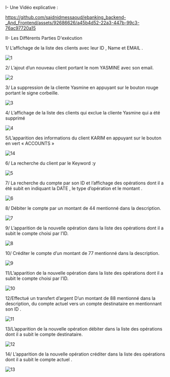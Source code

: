 I- Une Vidéo explicative :


https://github.com/saidnidmessaoud/ebanking_backend-_And_Frontend/assets/92686626/a45b4d52-22a3-447b-99c3-76ac97720a15


II- Les Différents Parties D'exécution 


1/ L’affichage de la liste des clients avec leur ID , Name et EMAIL .

![1](https://github.com/saidnidmessaoud/ebanking_backend-_And_Frontend/assets/92686626/0f4b0a2e-eed8-4632-8efb-0054569687ec)

2/ L’ajout d’un nouveau client portant le nom YASMINE avec son email.

![2](https://github.com/saidnidmessaoud/ebanking_backend-_And_Frontend/assets/92686626/00e3cfff-ae0d-4a6d-9ec7-127945a6722b)

3/ La suppression de la cliente Yasmine en appuyant sur le bouton rouge portant le signe corbeille.

![3](https://github.com/saidnidmessaoud/ebanking_backend-_And_Frontend/assets/92686626/6ab9ae20-594f-4af1-a045-3ea3d84fbd78)

4/ L’affichage de la liste des clients qui exclue la cliente Yasmine qui a été supprimé

![4](https://github.com/saidnidmessaoud/ebanking_backend-_And_Frontend/assets/92686626/c9113a53-2025-4ac5-8a3d-eae694b727ac)

5/L’apparition des informations du client KARIM  en appuyant sur le bouton en vert « ACCOUNTS »

![14](https://github.com/saidnidmessaoud/ebanking_backend-_And_Frontend/assets/92686626/645a2e9c-cab3-41a3-b989-4a04c806842d)

6/ La recherche du client par le Keyword :y

![5](https://github.com/saidnidmessaoud/ebanking_backend-_And_Frontend/assets/92686626/da20d5b0-a69f-4174-8ead-14d808edc326)

7/ La recherche du compte par son ID et l’affichage des opérations dont il a été subit en indiquant la DATE , le type d’opération et le montant .

![6](https://github.com/saidnidmessaoud/ebanking_backend-_And_Frontend/assets/92686626/a29961bc-0b3e-4f2e-8deb-91d693fca0e1)

8/ Débiter le compte par un montant de 44 mentionné dans la description.

![7](https://github.com/saidnidmessaoud/ebanking_backend-_And_Frontend/assets/92686626/17d94a34-c702-4047-9511-ec82935d378d)

9/ L’apparition de la nouvelle opération dans la liste des opérations dont il a subit le compte choisi par l’ID.

![8](https://github.com/saidnidmessaoud/ebanking_backend-_And_Frontend/assets/92686626/365ca7b9-69ce-4924-a2c8-a4bbafbb1f63)

10/ Créditer le compte d’un montant de 77 mentionné dans la description.

![9](https://github.com/saidnidmessaoud/ebanking_backend-_And_Frontend/assets/92686626/c6d76154-d4ad-4cc3-8100-02d6defe368e)

11/L’apparition de la nouvelle opération dans la liste des opérations dont il a subit le compte choisi par l’ID.

![10](https://github.com/saidnidmessaoud/ebanking_backend-_And_Frontend/assets/92686626/f65da60d-042d-41b3-b624-3f7c7a163bd5)

12/Effectué un transfert d’argent D’un montant de 88 mentionné dans la description, du compte actuel vers un compte destinataire en mentionnant son ID .

![11](https://github.com/saidnidmessaoud/ebanking_backend-_And_Frontend/assets/92686626/f67c1636-ab48-4e96-98cb-8cc73238dca9)

13/L’apparition de la nouvelle opération débiter dans la liste des opérations dont il a subit le compte destinataire.

![12](https://github.com/saidnidmessaoud/ebanking_backend-_And_Frontend/assets/92686626/c5707d87-3ad1-4ba0-91cb-fa4371b9c927)

14/ L’apparition de la nouvelle opération créditer dans la liste des opérations dont il a subit le compte actuel .

![13](https://github.com/saidnidmessaoud/ebanking_backend-_And_Frontend/assets/92686626/96a693ee-04ff-4397-a103-835005c4f0fb)




